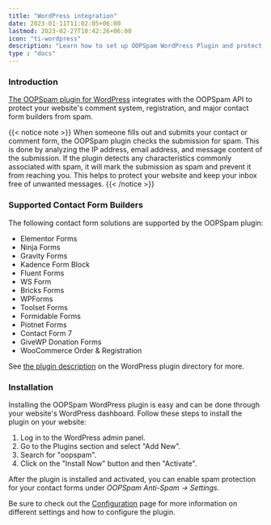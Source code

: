 ```yaml
---
title: "WordPress integration"
date: 2023-01-11T11:02:05+06:00
lastmod: 2023-02-27T10:42:26+06:00
icon: "ti-wordpress"
description: "Learn how to set up OOPSpam WordPress Plugin and protect your forms and comments from spam"
type : "docs"
---
```


### Introduction

[The OOPSpam plugin for WordPress]((https://wordpress.org/plugins/oopspam-anti-spam/)) integrates with the OOPSpam API to protect your website's comment system, registration, and major contact form builders from spam.

{{< notice note >}}
  When someone fills out and submits your contact or comment form, the OOPSpam plugin checks the submission for spam. This is done by analyzing the IP address, email address, and message content of the submission. If the plugin detects any characteristics commonly associated with spam, it will mark the submission as spam and prevent it from reaching you. This helps to protect your website and keep your inbox free of unwanted messages.
{{< /notice >}}

### Supported Contact Form Builders

The following contact form solutions are supported by the OOPSpam plugin:

- Elementor Forms
- Ninja Forms
- Gravity Forms
- Kadence Form Block
- Fluent Forms
- WS Form
- Bricks Forms
- WPForms
- Toolset Forms
- Formidable Forms
- Piotnet Forms
- Contact Form 7
- GiveWP Donation Forms
- WooCommerce Order & Registration

See [the plugin description](https://wordpress.org/plugins/oopspam-anti-spam/) on the WordPress plugin directory for more.

### Installation

Installing the OOPSpam WordPress plugin is easy and can be done through your website's WordPress dashboard. Follow these steps to install the plugin on your website:

1. Log in to the WordPress admin panel.
2. Go to the Plugins section and select "Add New".
3. Search for "oopspam".
4. Click on the "Install Now" button and then "Activate".

After the plugin is installed and activated, you can enable spam protection for your contact forms under _OOPSpam Anti-Spam -> Settings_. 

Be sure to check out the [Configuration](./configuration/) page for more information on different settings and how to configure the plugin.